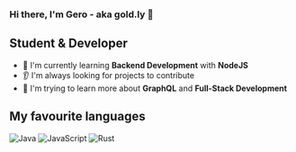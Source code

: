### Hi there, I'm Gero - aka gold.ly 👋

## Student & Developer
- 💬 I'm currently learning **Backend Development** with **NodeJS**
- 👂 I'm always looking for projects to contribute 
- 💪 I'm trying to learn more about **GraphQL** and **Full-Stack Development**

## My favourite languages
![Java](https://raw.githubusercontent.com/abranhe/programming-languages-logos/master/src/java/java_64x64.png)
![JavaScript](https://raw.githubusercontent.com/abranhe/programming-languages-logos/master/src/javascript/javascript_64x64.png)
![Rust](https://raw.githubusercontent.com/rust-lang/rust-artwork/master/logo/rust-logo-64x64.png)
